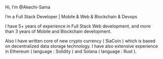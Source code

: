 
Hi, I’m @Akechi-Sama

I’m a Full Stack Developer | Mobile & Web & Blockchain & Devops
 
I have 5+ years of experience in Full Stack Web development, and more than 3 years of Mobile and Blockchain development.

Also I have written core of new crypto currency ( SiaCoin ) which is based on decentralized data storage technology. 
I have also extensive experience in Ethereum ( language : Solidity ) and Solana ( language : Rust ).
